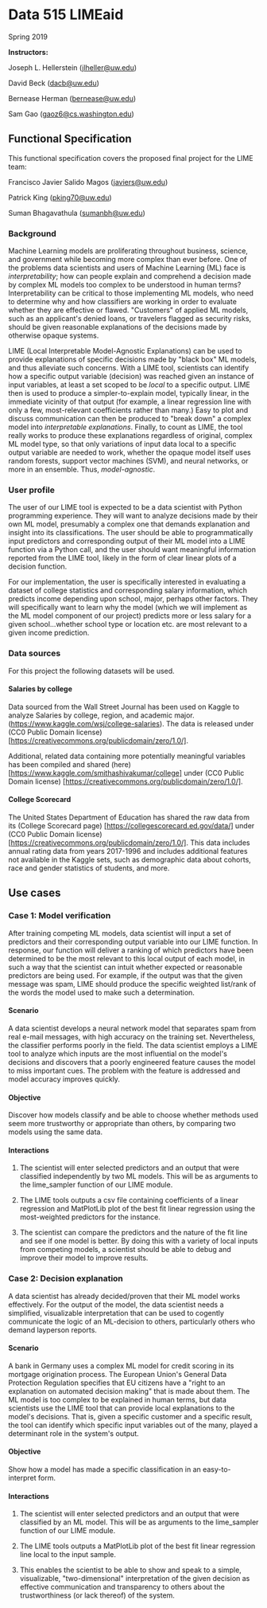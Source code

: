 # Data 515 LIMEaid

Spring 2019

__Instructors:__

Joseph L. Hellerstein (jlheller@uw.edu)

David Beck (dacb@uw.edu)

Bernease Herman (bernease@uw.edu)

Sam Gao (gaoz6@cs.washington.edu)

## Functional Specification

This functional specification covers the proposed final project for the LIME team:

Francisco Javier Salido Magos (javiers@uw.edu)

Patrick King (pking70@uw.edu)

Suman Bhagavathula (sumanbh@uw.edu)

### Background

Machine Learning models are proliferating throughout business, science, and government while becoming more complex than ever before. One of the problems data scientists and users of Machine Learning (ML) face is _interpretability_; how can people explain and comprehend a decision made by complex ML models too complex to be understood in human terms? Interpretability can be critical to those implementing ML models, who need to determine why and how classifiers are working in order to evaluate whether they are effective or flawed. "Customers" of applied ML models, such as an applicant's denied loans, or travelers flagged as security risks, should be given reasonable explanations of the decisions made by otherwise opaque systems.

LIME (Local Interpretable Model-Agnostic Explanations) can be used to provide explanations of specific decisions made by "black box" ML models, and thus alleviate such concerns. With a LIME tool, scientists can identify how a specific output variable (decision) was reached given an instance of input variables, at least a set scoped to be _local_ to a specific output. LIME then is used to produce a simpler-to-explain model, typically linear, in the immediate vicinity of that output (for example, a linear regression line with only a few, most-relevant coefficients rather than many.) Easy to plot and discuss communication can then be produced to "break down" a complex model into _interpretable explanations_. Finally, to count as LIME, the tool really works to produce these explanations regardless of original, complex ML model type, so that only variations of input data local to a specific output variable are needed to work, whether the opaque model itself uses random forests, support vector machines (SVM), and neural networks, or more in an ensemble. Thus, _model-agnostic_.

### User profile

The user of our LIME tool is expected to be a data scientist with Python programming experience. They will want to analyze decisions made by their own ML model, presumably a complex one that demands explanation and insight into its classifications. The user should be able to programmatically input predictors and corresponding output of their ML model into a LIME function via a Python call, and the user should want meaningful information reported from the LIME tool, likely in the form of clear linear plots of a decision function.

For our implementation, the user is specifically interested in evaluating a dataset of college statistics and corresponding salary information, which predicts income depending upon school, major, perhaps other factors. They will specifically want to learn why the model (which we will implement as the ML model component of our project) predicts more or less salary for a given school...whether school type or location etc. are most relevant to a given income prediction.

### Data sources

For this project the following datasets will be used.

#### Salaries by college

Data sourced from the Wall Street Journal has been used on Kaggle to analyze Salaries by college, region, and academic major. (https://www.kaggle.com/wsj/college-salaries). The data is released under (CC0 Public Domain license) [https://creativecommons.org/publicdomain/zero/1.0/].

Additional, related data containing more potentially meaningful variables has been compiled and shared (here) [https://www.kaggle.com/smithashivakumar/college] under (CC0 Public Domain license) [https://creativecommons.org/publicdomain/zero/1.0/].

#### College Scorecard

The United States Department of Education has shared the raw data from its (College Scorecard page) [https://collegescorecard.ed.gov/data/] under (CC0 Public Domain license) [https://creativecommons.org/publicdomain/zero/1.0/]. This data includes annual rating data from years 2017-1996 and includes additional features not available in the Kaggle sets, such as demographic data about cohorts, race and gender statistics of students, and more.

## Use cases

### Case 1: Model verification

After training competing ML models, data scientist will input a set of predictors and their corresponding output variable into our LIME function. In response, our function will deliver a ranking of which predictors have been determined to be the most relevant to this local output of each model, in such a way that the scientist can intuit whether expected or reasonable predictors are being used. For example, if the output was that the given message was spam, LIME should produce the specific weighted list/rank of the words the model used to make such a determination.

#### Scenario

A data scientist develops a neural network model that separates spam from real e-mail messages, with high accuracy on the training set. Nevertheless, the classifier performs poorly in the field. The data scientist employs a LIME tool to analyze which inputs are the most influential on the model's decisions and discovers that a poorly engineered feature causes the model to miss important cues. The problem with the feature is addressed and model accuracy improves quickly.

#### Objective

Discover how models classify and be able to choose whether methods used seem more trustworthy or appropriate than others, by comparing two models using the same data.

#### Interactions

1. The scientist will enter selected predictors and an output that were classified independently by two ML models. This will be as arguments to the lime_sampler function of our LIME module.

2. The LIME tools outputs a csv file containing coefficients of a linear regression and MatPlotLib plot of the best fit linear regression using the most-weighted predictors for the instance.

3. The scientist can compare the predictors and the nature of the fit line and see if one model is better. By doing this with a variety of local inputs from competing models, a scientist should be able to debug and improve their model to improve results.

### Case 2: Decision explanation

A data scientist has already decided/proven that their ML model works effectively. For the output of the model, the data scientist needs a simplified, visualizable interpretation that can be used to cogently communicate the logic of an ML-decision to others, particularly others who demand layperson reports.

#### Scenario

A bank in Germany uses a complex ML model for credit scoring in its mortgage origination process. The European Union's General Data Protection Regulation specifies that EU citizens have a "right to an explanation on automated decision making" that is made about them. The ML model is too complex to be explained in human terms, but data scientists use the LIME tool that can provide local explanations to the model's decisions. That is, given a specific customer and a specific result, the tool can identify which specific input variables out of the many, played a determinant role in the system's output.

#### Objective

Show how a model has made a specific classification in an easy-to-interpret form.

#### Interactions

1. The scientist will enter selected predictors and an output that were classified by an ML model. This will be as arguments to the lime_sampler function of our LIME module.

2. The LIME tools outputs a MatPlotLib plot of the best fit linear regression line local to the input sample.

3. This enables the scientist to be able to show and speak to a simple, visualizable, "two-dimensional" interpretation of the given decision as effective communication and transparency to others about the trustworthiness (or lack thereof) of the system.

